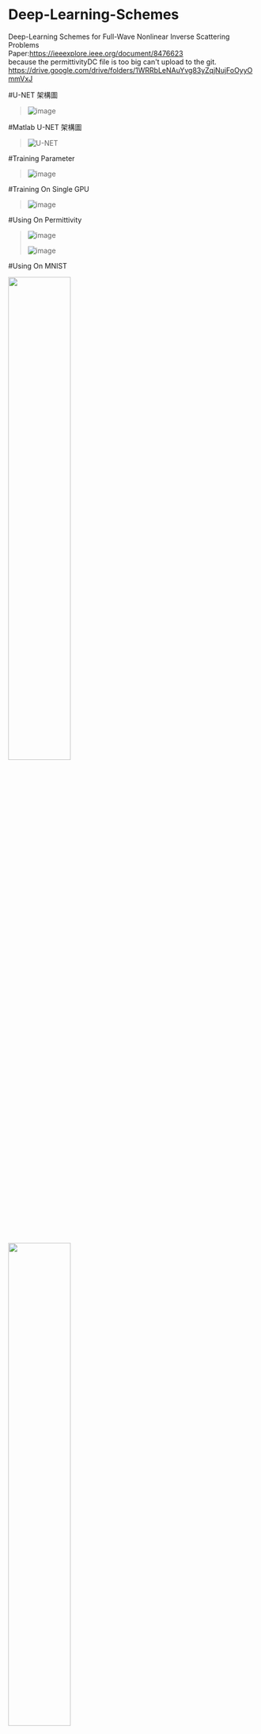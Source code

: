 # Deep-Learning-Schemes
Deep-Learning Schemes for Full-Wave Nonlinear Inverse Scattering Problems  
Paper:https://ieeexplore.ieee.org/document/8476623  
because the permittivityDC file is too big can't upload to the git.
https://drive.google.com/drive/folders/1WRRbLeNAuYvg83yZqjNujFoOyyOmmVxJ

#U-NET 架構圖
> ![image](https://user-images.githubusercontent.com/99627872/168261977-a02f008b-cd64-451b-b574-4344c7a93cb5.png)
> 
#Matlab U-NET 架構圖
> ![U-NET](https://user-images.githubusercontent.com/99627872/168262004-21250278-911a-467c-852a-04eec099786e.png)

#Training Parameter
> ![image](https://user-images.githubusercontent.com/99627872/168262034-e8100a5a-525c-4707-b6a4-885aa08829ff.png)

#Training On Single GPU
> ![image](https://user-images.githubusercontent.com/99627872/168266740-2bf17345-c7ff-4179-bd44-d59b82df7e32.png)

#Using On Permittivity
> ![image](https://user-images.githubusercontent.com/99627872/170402609-7568d8d6-dbd7-4f90-95ae-d46f9e221b07.png)
> 
> ![image](https://user-images.githubusercontent.com/99627872/170402391-4b724811-7fe7-4c50-90fc-dd7d68c5c0d7.png)

#Using On MNIST

<img src="https://user-images.githubusercontent.com/99627872/168262393-c0bcde68-5f13-4b1a-8c7a-9db8a3a00c51.png" width="50%">
<img src="https://user-images.githubusercontent.com/99627872/168262531-ca00b1f4-c933-4cc5-8ed4-121b7a5a7b09.png" width="50%">
<img src="https://user-images.githubusercontent.com/99627872/168262716-3bedc2be-bd8b-46ab-840b-615e14f7919c.png" width="50%">
